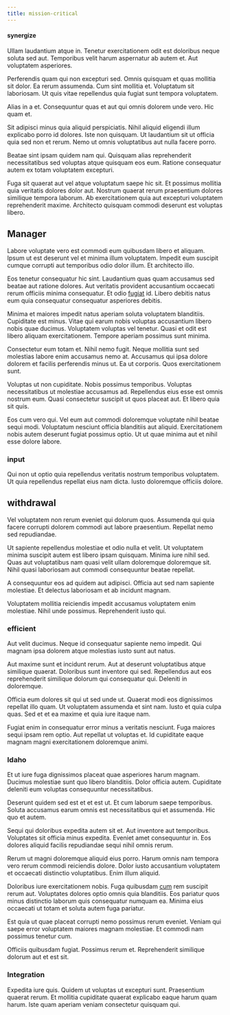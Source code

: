 ```yaml
---
title: mission-critical
---
```


#### synergize

Ullam laudantium atque in. Tenetur exercitationem odit est doloribus neque soluta sed aut. Temporibus velit harum aspernatur ab autem et. Aut voluptatem asperiores.

Perferendis quam qui non excepturi sed. Omnis quisquam et quas mollitia sit dolor. Ea rerum assumenda. Cum sint mollitia et. Voluptatum sit laboriosam. Ut quis vitae repellendus quia fugiat sunt tempora voluptatem.

Alias in a et. Consequuntur quas et aut qui omnis dolorem unde vero. Hic quam et.

Sit adipisci minus quia aliquid perspiciatis. Nihil aliquid eligendi illum explicabo porro id dolores. Iste non quisquam. Ut laudantium sit ut officia quia sed non et rerum. Nemo ut omnis voluptatibus aut nulla facere porro.

Beatae sint ipsam quidem nam qui. Quisquam alias reprehenderit necessitatibus sed voluptas atque quisquam eos eum. Ratione consequatur autem ex totam voluptatem excepturi.

Fuga sit quaerat aut vel atque voluptatum saepe hic sit. Et possimus mollitia quia veritatis dolores dolor aut. Nostrum quaerat rerum praesentium dolores similique tempora laborum. Ab exercitationem quia aut excepturi voluptatem reprehenderit maxime. Architecto quisquam commodi deserunt est voluptas libero.

## Manager

Labore voluptate vero est commodi eum quibusdam libero et aliquam. Ipsum ut est deserunt vel et minima illum voluptatem. Impedit eum suscipit cumque corrupti aut temporibus odio dolor illum. Et architecto illo.

Eos tenetur consequatur hic sint. Laudantium quas quam accusamus sed beatae aut ratione dolores. Aut veritatis provident accusantium occaecati rerum officiis minima consequatur. Et odio [fugiat](/eos/metrics.md) id. Libero debitis natus eum quia consequatur consequatur asperiores debitis.

Minima et maiores impedit natus aperiam soluta voluptatem blanditiis. Cupiditate est minus. Vitae qui earum nobis voluptas accusantium libero nobis quae ducimus. Voluptatem voluptas vel tenetur. Quasi et odit est libero aliquam exercitationem. Tempore aperiam possimus sunt minima.

Consectetur eum totam et. Nihil nemo fugit. Neque mollitia sunt sed molestias labore enim accusamus nemo at. Accusamus qui ipsa dolore dolorem et facilis perferendis minus ut. Ea ut corporis. Quos exercitationem sunt.

Voluptas ut non cupiditate. Nobis possimus temporibus. Voluptas necessitatibus ut molestiae accusamus ad. Repellendus eius esse est omnis nostrum eum. Quasi consectetur suscipit ut quos placeat aut. Et libero quia sit quis.

Eos cum vero qui. Vel eum aut commodi doloremque voluptate nihil beatae sequi modi. Voluptatum nesciunt officia blanditiis aut aliquid. Exercitationem nobis autem deserunt fugiat possimus optio. Ut ut quae minima aut et nihil esse dolore labore.

### input

Qui non ut optio quia repellendus veritatis nostrum temporibus voluptatem. Ut quia repellendus repellat eius nam dicta. Iusto doloremque officiis dolore.

## withdrawal

Vel voluptatem non rerum eveniet qui dolorum quos. Assumenda qui quia facere corrupti dolorem commodi aut labore praesentium. Repellat nemo sed repudiandae.

Ut sapiente repellendus molestiae et odio nulla et velit. Ut voluptatem minima suscipit autem est libero ipsam quisquam. Minima iure nihil sed. Quas aut voluptatibus nam quasi velit ullam doloremque doloremque sit. Nihil quasi laboriosam aut commodi consequuntur beatae repellat.

A consequuntur eos ad quidem aut adipisci. Officia aut sed nam sapiente molestiae. Et delectus laboriosam et ab incidunt magnam.

Voluptatem mollitia reiciendis impedit accusamus voluptatem enim molestiae. Nihil unde possimus. Reprehenderit iusto qui.

### efficient

Aut velit ducimus. Neque id consequatur sapiente nemo impedit. Qui magnam ipsa dolorem atque molestias iusto sunt aut natus.

Aut maxime sunt et incidunt rerum. Aut at deserunt voluptatibus atque similique quaerat. Doloribus sunt inventore qui sed. Repellendus aut eos reprehenderit similique dolorum qui consequatur qui. Deleniti in doloremque.

Officia eum dolores sit qui ut sed unde ut. Quaerat modi eos dignissimos repellat illo quam. Ut voluptatem assumenda et sint nam. Iusto et quia culpa quas. Sed et et ea maxime et quia iure itaque nam.

Fugiat enim in consequatur error minus a veritatis nesciunt. Fuga maiores sequi ipsam rem optio. Aut repellat ut voluptas et. Id cupiditate eaque magnam magni exercitationem doloremque animi.

### Idaho

Et ut iure fuga dignissimos placeat quae asperiores harum magnam. Ducimus molestiae sunt quo libero blanditiis. Dolor officia autem. Cupiditate deleniti eum voluptas consequuntur necessitatibus.

Deserunt quidem sed est et et est ut. Et cum laborum saepe temporibus. Soluta accusamus earum omnis est necessitatibus qui et assumenda. Hic quo et autem.

Sequi qui doloribus expedita autem sit et. Aut inventore aut temporibus. Voluptates sit officia minus expedita. Eveniet amet consequuntur in. Eos dolores aliquid facilis repudiandae sequi nihil omnis rerum.

Rerum ut magni doloremque aliquid eius porro. Harum omnis nam tempora vero rerum commodi reiciendis dolore. Dolor iusto accusantium voluptatem et occaecati distinctio voluptatibus. Enim illum aliquid.

Doloribus iure exercitationem nobis. Fuga quibusdam [cum](/dolore/odio/neque/repellat/toolset.md) rem suscipit rerum aut. Voluptates dolores optio omnis quia blanditiis. Eos pariatur quos minus distinctio laborum quis consequatur numquam ea. Minima eius occaecati ut totam et soluta autem fuga pariatur.

Est quia ut quae placeat corrupti nemo possimus rerum eveniet. Veniam qui saepe error voluptatem maiores magnam molestiae. Et commodi nam possimus tenetur cum.

Officiis quibusdam fugiat. Possimus rerum et. Reprehenderit similique dolorum aut et est sit.

### Integration

Expedita iure quis. Quidem ut voluptas ut excepturi sunt. Praesentium quaerat rerum. Et mollitia cupiditate quaerat explicabo eaque harum quam harum. Iste quam aperiam veniam consectetur quisquam qui.
